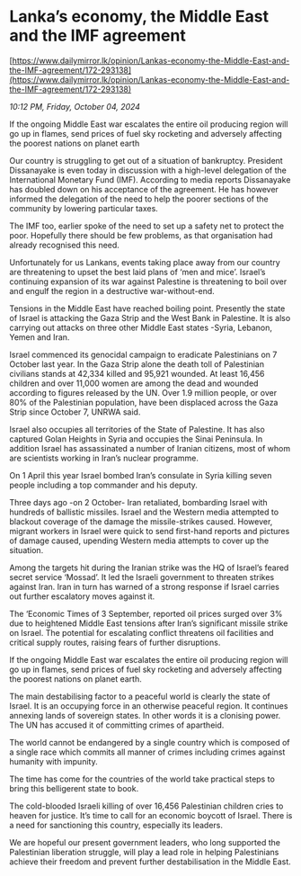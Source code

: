 # Lanka’s economy, the Middle East and the IMF agreement

[https://www.dailymirror.lk/opinion/Lankas-economy-the-Middle-East-and-the-IMF-agreement/172-293138](https://www.dailymirror.lk/opinion/Lankas-economy-the-Middle-East-and-the-IMF-agreement/172-293138)

*10:12 PM, Friday, October 04, 2024*

If the ongoing Middle East war escalates the entire oil producing region will go up in flames, send prices of fuel sky rocketing and adversely affecting the poorest nations on planet earth

Our country is struggling to get out of a situation of bankruptcy. President Dissanayake is even today in discussion with a high-level delegation of the International Monetary Fund (IMF). According to media reports Dissanayake has doubled down on his acceptance of the agreement. He has however informed the delegation of the need to help the poorer sections of the community by lowering particular taxes.

The IMF too, earlier spoke of the need to set up a safety net to protect the poor. Hopefully there should be few problems, as that organisation had already recognised this need.

Unfortunately for us Lankans, events taking place away from our country are threatening to upset the best laid plans of ‘men and mice’. Israel’s continuing expansion of its war against Palestine is threatening to boil over and engulf the region in a destructive war-without-end.

Tensions in the Middle East have reached boiling point. Presently the state of Israel is attacking the Gaza Strip and the West Bank in Palestine. It is also carrying out attacks on three other Middle East states -Syria, Lebanon, Yemen and Iran.

Israel commenced its genocidal campaign to eradicate Palestinians on 7 October last year. In the Gaza Strip alone the death toll of Palestinian civilians stands at 42,334 killed and 95,921 wounded. At least 16,456 children and over 11,000 women are among the dead and wounded according to figures released by the UN. Over 1.9 million people, or over 80% of the Palestinian population, have been displaced across the Gaza Strip since October 7, UNRWA said.

Israel also occupies all territories of the State of Palestine. It has also captured Golan Heights in Syria and occupies the Sinai Peninsula. In addition Israel has assassinated a number of Iranian citizens, most of whom are scientists working in Iran’s nuclear programme.

On 1 April this year Israel bombed Iran’s consulate in Syria killing seven people including a top commander and his deputy.

Three days ago -on 2 October- Iran retaliated, bombarding Israel with hundreds of ballistic missiles. Israel and the Western media attempted to blackout coverage of the damage the missile-strikes caused. However, migrant workers in Israel were quick to send first-hand reports and pictures of damage caused, upending Western media attempts to cover up the situation.

Among the targets hit during the Iranian strike was the HQ of Israel’s feared secret service ‘Mossad’. It led the Israeli government to threaten strikes against Iran. Iran in turn has warned of a strong response if Israel carries out further escalatory moves against it.

The ‘Economic Times of 3 September, reported oil prices surged over 3% due to heightened Middle East tensions after Iran’s significant missile strike on Israel. The potential for escalating conflict threatens oil facilities and critical supply routes, raising fears of further disruptions.

If the ongoing Middle East war escalates the entire oil producing region will go up in flames, send prices of fuel sky rocketing and adversely affecting the poorest nations on planet earth.

The main destabilising factor to a peaceful world is clearly the state of Israel. It is an occupying force in an otherwise peaceful region. It continues annexing lands of sovereign states. In other words it is a clonising power. The UN has accused it of committing crimes of apartheid.

The world cannot be endangered by a single country which is composed of a single race which commits all manner of crimes including crimes against humanity with impunity.

The time has come for the countries of the world take practical steps to bring this belligerent state to book.

The cold-blooded Israeli killing of over 16,456 Palestinian children cries to heaven for justice. It’s time to call for an economic boycott of Israel. There is a need for sanctioning this country, especially its leaders.

We are hopeful our present government leaders, who long supported the Palestinian liberation struggle, will play a lead role in helping Palestinians achieve their freedom and prevent further destabilisation in the Middle East.

